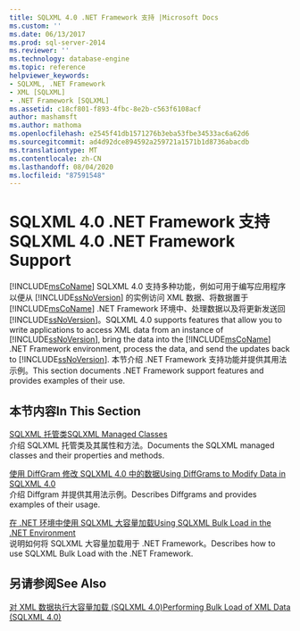 ```yaml
---
title: SQLXML 4.0 .NET Framework 支持 |Microsoft Docs
ms.custom: ''
ms.date: 06/13/2017
ms.prod: sql-server-2014
ms.reviewer: ''
ms.technology: database-engine
ms.topic: reference
helpviewer_keywords:
- SQLXML, .NET Framework
- XML [SQLXML]
- .NET Framework [SQLXML]
ms.assetid: c18cf801-f893-4fbc-8e2b-c563f6108acf
author: mashamsft
ms.author: mathoma
ms.openlocfilehash: e2545f41db1571276b3eba53fbe34533ac6a62d6
ms.sourcegitcommit: ad4d92dce894592a259721a1571b1d8736abacdb
ms.translationtype: MT
ms.contentlocale: zh-CN
ms.lasthandoff: 08/04/2020
ms.locfileid: "87591548"
---
```

# <a name="sqlxml-40-net-framework-support"></a><span data-ttu-id="b339a-102">SQLXML 4.0 .NET Framework 支持</span><span class="sxs-lookup"><span data-stu-id="b339a-102">SQLXML 4.0 .NET Framework Support</span></span>
  [!INCLUDE[msCoName](../../includes/msconame-md.md)] <span data-ttu-id="b339a-103">SQLXML 4.0 支持多种功能，例如可用于编写应用程序以便从 [!INCLUDE[ssNoVersion](../../includes/ssnoversion-md.md)] 的实例访问 XML 数据、将数据置于 [!INCLUDE[msCoName](../../includes/msconame-md.md)] .NET Framework 环境中、处理数据以及将更新发送回 [!INCLUDE[ssNoVersion](../../includes/ssnoversion-md.md)]。</span><span class="sxs-lookup"><span data-stu-id="b339a-103">SQLXML 4.0 supports features that allow you to write applications to access XML data from an instance of [!INCLUDE[ssNoVersion](../../includes/ssnoversion-md.md)], bring the data into the [!INCLUDE[msCoName](../../includes/msconame-md.md)] .NET Framework environment, process the data, and send the updates back to [!INCLUDE[ssNoVersion](../../includes/ssnoversion-md.md)].</span></span> <span data-ttu-id="b339a-104">本节介绍 .NET Framework 支持功能并提供其用法示例。</span><span class="sxs-lookup"><span data-stu-id="b339a-104">This section documents .NET Framework support features and provides examples of their use.</span></span>  
  
## <a name="in-this-section"></a><span data-ttu-id="b339a-105">本节内容</span><span class="sxs-lookup"><span data-stu-id="b339a-105">In This Section</span></span>  
 [<span data-ttu-id="b339a-106">SQLXML 托管类</span><span class="sxs-lookup"><span data-stu-id="b339a-106">SQLXML Managed Classes</span></span>](../../relational-databases/sqlxml-annotated-xsd-schemas-xpath-queries/net-framework-classes/sqlxml-4-0-net-framework-support-managed-classes.md)  
 <span data-ttu-id="b339a-107">介绍 SQLXML 托管类及其属性和方法。</span><span class="sxs-lookup"><span data-stu-id="b339a-107">Documents the SQLXML managed classes and their properties and methods.</span></span>  
  
 [<span data-ttu-id="b339a-108">使用 DiffGram 修改 SQLXML 4.0 中的数据</span><span class="sxs-lookup"><span data-stu-id="b339a-108">Using DiffGrams to Modify Data in SQLXML 4.0</span></span>](../../relational-databases/sqlxml-annotated-xsd-schemas-xpath-queries/diffgram/sqlxml-4-0-net-framework-support-using-diffgrams-to-modify-data.md)  
 <span data-ttu-id="b339a-109">介绍 Diffgram 并提供其用法示例。</span><span class="sxs-lookup"><span data-stu-id="b339a-109">Describes Diffgrams and provides examples of their usage.</span></span>  
  
 [<span data-ttu-id="b339a-110">在 .NET 环境中使用 SQLXML 大容量加载</span><span class="sxs-lookup"><span data-stu-id="b339a-110">Using SQLXML Bulk Load in the .NET Environment</span></span>](../../relational-databases/sqlxml-annotated-xsd-schemas-xpath-queries/sqlxml-4-0-net-framework-support-using-bulk-load.md)  
 <span data-ttu-id="b339a-111">说明如何将 SQLXML 大容量加载用于 .NET Framework。</span><span class="sxs-lookup"><span data-stu-id="b339a-111">Describes how to use SQLXML Bulk Load with the .NET Framework.</span></span>  
  
## <a name="see-also"></a><span data-ttu-id="b339a-112">另请参阅</span><span class="sxs-lookup"><span data-stu-id="b339a-112">See Also</span></span>  
 [<span data-ttu-id="b339a-113">对 XML 数据执行大容量加载 &#40;SQLXML 4.0&#41;</span><span class="sxs-lookup"><span data-stu-id="b339a-113">Performing Bulk Load of XML Data &#40;SQLXML 4.0&#41;</span></span>](../../relational-databases/sqlxml-annotated-xsd-schemas-xpath-queries/bulk-load-xml/performing-bulk-load-of-xml-data-sqlxml-4-0.md)  
  
  
